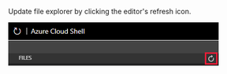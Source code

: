 Update file explorer by clicking the editor's refresh icon.

![Cloud Shell refresh icon](../media/cloud-shell-refresh-files.png)
